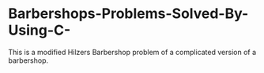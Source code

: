 # Barbershops-Problems-Solved-By-Using-C-
This is a modified Hilzers Barbershop problem of a complicated version of a barbershop. 
